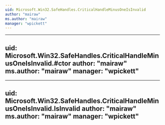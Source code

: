 ```yaml
---
uid: Microsoft.Win32.SafeHandles.CriticalHandleMinusOneIsInvalid
author: "mairaw"
ms.author: "mairaw"
manager: "wpickett"
---
```


---
uid: Microsoft.Win32.SafeHandles.CriticalHandleMinusOneIsInvalid.#ctor
author: "mairaw"
ms.author: "mairaw"
manager: "wpickett"
---

---
uid: Microsoft.Win32.SafeHandles.CriticalHandleMinusOneIsInvalid.IsInvalid
author: "mairaw"
ms.author: "mairaw"
manager: "wpickett"
---
